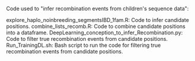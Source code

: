 Code used to "infer recombination events from children's sequence data":

explore_haplo_noinbreeding_segmentsIBD_1fam.R: Code to infer candidate positions.
combine_lists_recomb.R: Code to combine candidate positions into a dataframe.
DeepLearning_conception_to_infer_Recombination.py: Code to filter true recombination events from candidate positions.
Run_TrainingDL.sh: Bash script to run the code for filtering true recombination events from candidate positions.
